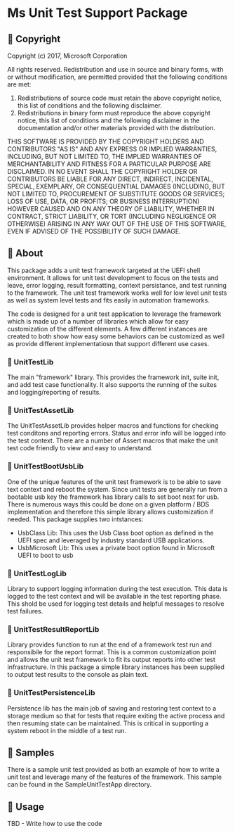 # Ms Unit Test Support Package
## &#x1F539; Copyright
Copyright (c) 2017, Microsoft Corporation

All rights reserved. Redistribution and use in source and binary forms, with or without modification, are permitted provided that the following conditions are met:
1. Redistributions of source code must retain the above copyright notice, this list of conditions and the following disclaimer.
2. Redistributions in binary form must reproduce the above copyright notice, this list of conditions and the following disclaimer in the documentation and/or other materials provided with the distribution.

THIS SOFTWARE IS PROVIDED BY THE COPYRIGHT HOLDERS AND CONTRIBUTORS "AS IS" AND ANY EXPRESS OR IMPLIED WARRANTIES, INCLUDING, BUT NOT LIMITED TO, THE IMPLIED WARRANTIES OF MERCHANTABILITY AND FITNESS FOR A PARTICULAR PURPOSE ARE DISCLAIMED. IN NO EVENT SHALL THE COPYRIGHT HOLDER OR CONTRIBUTORS BE LIABLE FOR ANY DIRECT, INDIRECT, INCIDENTAL, SPECIAL, EXEMPLARY, OR CONSEQUENTIAL DAMAGES (INCLUDING, BUT NOT LIMITED TO, PROCUREMENT OF SUBSTITUTE GOODS OR SERVICES; LOSS OF USE, DATA, OR PROFITS; OR BUSINESS INTERRUPTION) HOWEVER CAUSED AND ON ANY THEORY OF LIABILITY, WHETHER IN CONTRACT, STRICT LIABILITY, OR TORT (INCLUDING NEGLIGENCE OR OTHERWISE) ARISING IN ANY WAY OUT OF THE USE OF THIS SOFTWARE, EVEN IF ADVISED OF THE POSSIBILITY OF SUCH DAMAGE.

## &#x1F539; About
This package adds a unit test framework targeted at the UEFI shell environment.
It allows for unit test development to focus on the tests and leave, error logging, result formatting,
context persistance, and test running to the framework.  The unit test framework works well for low
level unit tests as well as system level tests and fits easily in automation frameworks.

The code is designed for a unit test application to leverage the framework which is made
up of a number of libraries which allow for easy customization of the different elements.
A few different instances are created to both show how easy some behaviors can be customized as
well as provide different implementatiosn that support different use cases.

### &#x1F538; UnitTestLib
The main "framework" library.  This provides the framework init, suite init, and add test case
functionality.  It also supports the running of the suites and logging/reporting of results.

### &#x1F538; UnitTestAssetLib
The UnitTestAssetLib provides helper macros and functions for checking test conditons and
reporting errors.  Status and error info will be logged into the test context.  There are a number
of Assert macros that make the unit test code friendly to view and easy to understand.


### &#x1F538; UnitTestBootUsbLib
One of the unique features of the unit test framework is to be able to save text context
and reboot the system.  Since unit tests are generally run from a bootable usb key the framework
has library calls to set boot next for usb.  There is numerous ways this could be done on a given
platform / BDS implementation and therefore this simple library allows customization if needed.
This package supplies two intstances:
* UsbClass Lib: This uses the Usb Class boot option as defined in the UEFI spec and leveraged
by industry standard USB applications.
* UsbMicrosoft Lib: This uses a private boot option found in Microsoft UEFI to boot to usb

### &#x1F538; UnitTestLogLib
Library to support logging information during the test execution.  This data is logged to the test
context and will be available in the test reporting phase.  This shold be used for logging test
details and helpful messages to resolve test failures.

### &#x1F538; UnitTestResultReportLib
Library provides function to run at the end of a framework test run and responsibile for the
report format.  This is a common customization point and allows the unit test framework to fit
its output reports into other test infrastructure.  In this package a simple library instances has
been supplied to output test results to the console as plain text.


### &#x1F538; UnitTestPersistenceLib
Persistence lib has the main job of saving and restoring test context to a storage medium so that for tests
that require exiting the active process and then resuming state can be maintained.  This is critical
in supporting a system reboot in the middle of a test run.

## &#x1F539; Samples
There is a sample unit test provided as both an example of how to write a unit test and leverage
many of the features of the framework.  This sample can be found in the SampleUnitTestApp directory.

## &#x1F539; Usage
TBD - Write how to use the code

